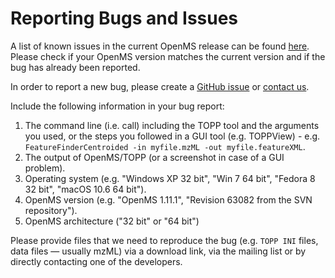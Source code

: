 Reporting Bugs and Issues
=========================

A list of known issues in the current OpenMS release can be found [here](https://abibuilder.informatik.uni-tuebingen.de/archive/openms/Documentation/nightly/html/known_dev_bugs.html). 
Please check if your OpenMS version matches the current version and if the bug has already been reported.

In order to report a new bug, please create a [GitHub issue](write-and-label-github-issues.md) or [contact us](../contact-us.md).

Include the following information in your bug report:

1. The command line (i.e. call) including the TOPP tool and the arguments you used, or the steps you followed in a GUI
   tool (e.g. TOPPView) - e.g. `FeatureFinderCentroided -in myfile.mzML -out myfile.featureXML`.
2. The output of OpenMS/TOPP (or a screenshot in case of a GUI problem).
3. Operating system (e.g. "Windows XP 32 bit", "Win 7 64 bit", "Fedora 8 32 bit", "macOS 10.6 64 bit").
4. OpenMS version (e.g. "OpenMS 1.11.1", "Revision 63082 from the SVN repository").
5. OpenMS architecture ("32 bit" or "64 bit")

Please provide files that we need to reproduce the bug (e.g. `TOPP INI` files, data files — usually mzML) via a download
link, via the mailing list or by directly contacting one of the developers.
